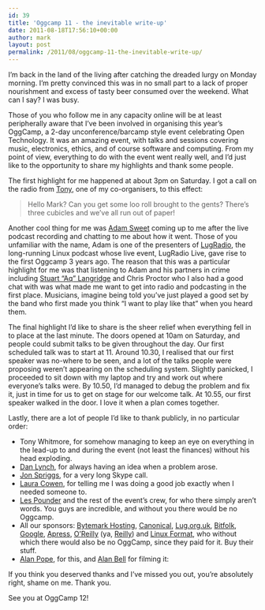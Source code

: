 ```yaml
---
id: 39
title: 'Oggcamp 11 - the inevitable write-up'
date: 2011-08-18T17:56:10+00:00
author: mark
layout: post
permalink: /2011/08/oggcamp-11-the-inevitable-write-up/
---
```

I&#8217;m back in the land of the living after catching the dreaded lurgy on Monday morning. I&#8217;m pretty convinced this was in no small part to a lack of proper nourishment and excess of tasty beer consumed over the weekend. What can I say? I was busy.

Those of you who follow me in any capacity online will be at least peripherally aware that I&#8217;ve been involved in organising this year&#8217;s OggCamp, a 2-day unconference/barcamp style event celebrating Open Technology. It was an amazing event, with talks and sessions covering music, electronics, ethics, and of course software and computing. From my point of view, everything to do with the event went really well, and I&#8217;d just like to the opportunity to share my highlights and thank some people.

The first highlight for me happened at about 3pm on Saturday. I got a call on the radio from [Tony](http://tonywhitmore.co.uk), one of my co-organisers, to this effect:

> Hello Mark? Can you get some loo roll brought to the gents? There&#8217;s three cubicles and we&#8217;ve all run out of paper!

Another cool thing for me was [Adam Sweet](http://blog.adamsweet.org/) coming up to me after the live podcast recording and chatting to me about how it went. Those of you unfamiliar with the name, Adam is one of the presenters of [LugRadio](http://lugradio.org), the long-running Linux podcast whose live event, LugRadio Live, gave rise to the first Oggcamp 3 years ago. The reason that this was a particular highlight for me was that listening to Adam and his partners in crime including [Stuart &#8220;Aq&#8221; Langridge](http://www.kryogenix.org/days/) and Chris Proctor who I also had a good chat with was what made me want to get into radio and podcasting in the first place. Musicians, imagine being told you&#8217;ve just played a good set by the band who first made you think &#8220;I want to play like that&#8221; when you heard them.

The final highlight I&#8217;d like to share is the sheer relief when everything fell in to place at the last minute. The doors opened at 10am on Saturday, and people could submit talks to be given throughout the day. Our first scheduled talk was to start at 11. Around 10.30, I realised that our first speaker was no-where to be seen, and a lot of the talks people were proposing weren&#8217;t appearing on the scheduling system. Slightly panicked, I proceeded to sit down with my laptop and try and work out where everyone&#8217;s talks were. By 10.50, I&#8217;d managed to debug the problem and fix it, just in time for us to get on stage for our welcome talk. At 10.55, our first speaker walked in the door. I love it when a plan comes together.

Lastly, there are a lot of people I&#8217;d like to thank publicly, in no particular order:

  * Tony Whitmore, for somehow managing to keep an eye on everything in the lead-up to and during the event (not least the finances) without his head exploding.
  * [Dan Lynch](http://danlynch.org/), for always having an idea when a problem arose.
  * [Jon Spriggs](http://jon.sprig.gs/), for a very long Skype call.
  * [Laura Cowen](http://www.lauracowen.co.uk/blog/), for telling me I was doing a good job exactly when I needed someone to.
  * [Les Pounder](https://bigl.es) and the rest of the event&#8217;s crew, for who there simply aren&#8217;t words. You guys are incredible, and without you there would be no Oggcamp.
  * All our sponsors: [Bytemark Hosting](http://www.bytemark.co.uk/), [Canonical](http://canonical.com), [Lug.org.uk](http://lug.org.uk), [Bitfolk](http://bitfolk.com/), [Google](http://google.com), [Apress](http://www.apress.com/), [O&#8217;Reilly](http://oreilly.com) (ya, [Reilly](http://bbsimg.ngfiles.com/1/6301000/ngbbs43148239da63a.gif)) and [Linux Format](http://linuxformat.co.uk), who without which there would also be no OggCamp, since they paid for it. Buy their stuff.
  * [Alan Pope](http://popey.com), for this, and [Alan Bell](http://twitter.com/#!/alanbell_libsol) for filming it:

  
    

If you think you deserved thanks and I&#8217;ve missed you out, you&#8217;re absolutely right, shame on me. Thank you.

See you at OggCamp 12!
